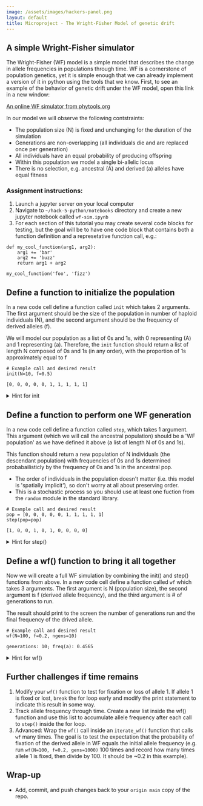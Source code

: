 ```yaml
---
image: /assets/images/hackers-panel.png
layout: default
title: Microproject - The Wright-Fisher Model of genetic drift
---
```


## A simple Wright-Fisher simulator
The Wright-Fisher (WF) model is a simple model that describes the change in allele frequencies
in populations through time. WF is a cornerstone of population genetics, yet it is simple enough
that we can already implement a version of it in python using the tools that we know. First,
to see an example of the behavior of genetic drift under the WF model, open this link in a new window:

[An online WF simulator from phytools.org](https://phytools.shinyapps.io/drift-selection/)

In our model we will observe the following contstraints:

* The population size (N) is fixed and unchanging for the duration of the simulation
* Generations are non-overlapping (all individuals die and are replaced once per generation)
* All individuals have an equal probability of producing offspring
* Within this population we model a single bi-allelic locus
* There is no selection, e.g. ancestral (A) and derived (a) alleles have equal fitness

### Assignment instructions:

1. Launch a jupyter server on your local computer
2. Navigate to `~/hack-5-python/notebooks` directory and create a new jupyter notebook called `wf-sim.ipynb`
3. For each section of this tutorial you may create several code blocks for testing, but the goal
will be to have one code block that contains both a function definition and a represetative function call, e.g.:
```
def my_cool_function(arg1, arg2):
    arg1 += 'bar'
    arg2 += 'buzz'
    return arg1 + arg2

my_cool_function('foo', 'fizz')
```

## Define a function to initialize the population

In a new code cell define a function called `init` which takes 2 arguments. The first argument
should be the size of the population in number of haploid individuals (N), and the second argument
should be the frequency of derived alleles (f).

We will model our population as a list of 0s and 1s, with 0 representing (A) and 1 representing (a).
Therefore, the `init` function should return a list of length N composed of 0s and 1s (in any order),
with the proportion of 1s approximately equal to f

```
# Example call and desired result
init(N=10, f=0.5)
```
```
[0, 0, 0, 0, 0, 1, 1, 1, 1, 1]
```

<details>
<summary>Hint for init</summary>

You might use the fact that lists can be 'multiplied' to compose your population,
and then use list concatenation (`+`) to join ancestral and derived groups.

```json
[0] * 5
```
```
[0, 0, 0, 0, 0]
```

You will also almost certainly need to use the `round` function from the standard library,
to convert fractional numbers to integers.

```json
f = 10/3
print(f)
round(f)
```
```
3.333333333
3
```

</details>

## Define a function to perform one WF generation

In a new code cell define a function called `step`, which takes 1 argument. This argument
(which we will call the ancestral population) should be a 'WF population' as we
have defined it above (a list of length N of 0s and 1s).

This function should return a new population of N individuals (the descendant population) with
frequencies of 0s and 1s determined probabailisticly by the frequency of 0s and 1s in the ancestral pop.

- The order of individuals in the population doesn't matter (i.e. this model is 'spatially implicit'),
so don't worry at all about preserving order.
- This is a stochastic process so you should use at least one fuction from the `random` module in the standard library.

```
# Example call and desired result
pop = [0, 0, 0, 0, 0, 1, 1, 1, 1, 1]
step(pop=pop)
```
```
[1, 0, 0, 1, 0, 1, 0, 0, 0, 0]
```

<details>
<summary>Hint for step()</summary>

A very simple way to do this is using `random.choices` from the standard library. Look at the 
[random.choices() documentation](https://docs.python.org/3/library/random.html#random.choices).

</details>

## Define a wf() function to bring it all together

Now we will create a full WF simulation by combining the init() and step()
functions from above. In a new code cell define a function called `wf` which
takes 3 arguments. The first argument is N (population size), the second argument is f
(derived allele frequency), and the third argument is # of generations to run.

The result should print to the screen the number of generations run and the final frequency
of the drived allele.
```
# Example call and desired result
wf(N=100, f=0.2, ngens=10)
```
```
generations: 10; freq(a): 0.4565
```

<details>
<summary>Hint for wf()</summary>

Inside your function call `init` with the N and f arguments and save the result to a new variable called 'pop'.
Create a new for loop using `range()` to determine the number of iterations (number of wf generations),
and inside the for loop call the `step` function.
<br>
* To calculate the frequency of the derived allele you will need to count the number of derived alleles.
Consider using the `sum()` function from the standard library.<br>
* After the for loop use the print function and a format string to return the results (e.g. `print(f"steps{nsteps}")`)
</details>

## Further challenges if time remains
1. Modify your `wf()` function to test for fixation or loss of allele 1. If allele 1 is fixed or lost,
`break` the for loop early and modify the print statement to indicate this result in some way.
2. Track allele frequency through time. Create a new list inside the wf() function and use this
list to accumulate allele frequency after each call to `step()` inside the for loop.
3. Advanced: Wrap the `wf()` call inside an `iterate_wf()` function that calls `wf` many times. The goal
is to test the expectation that the probability of fixation of the derived allele in WF equals the
initial allele frequency (e.g. run `wf(N=100, f=0.2, gens=1000)` 100 times and record how many times 
allele 1 is fixed, then divide by 100. It should be ~0.2 in this example).

## Wrap-up
- Add, commit, and push changes back to your `origin main` copy of the repo.
